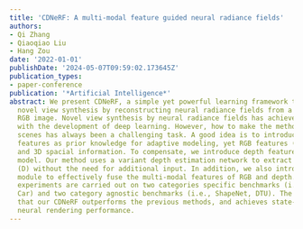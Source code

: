 ```yaml
---
title: 'CDNeRF: A multi-modal feature guided neural radiance fields'
authors:
- Qi Zhang
- Qiaoqiao Liu
- Hang Zou
date: '2022-01-01'
publishDate: '2024-05-07T09:59:02.173645Z'
publication_types:
- paper-conference
publication: '*Artificial Intelligence*'
abstract: We present CDNeRF, a simple yet powerful learning framework that creates
  novel view synthesis by reconstructing neural radiance fields from a single view
  RGB image. Novel view synthesis by neural radiance fields has achieved great improvement
  with the development of deep learning. However, how to make the method generic across
  scenes has always been a challenging task. A good idea is to introduce 2D image
  features as prior knowledge for adaptive modeling, yet RGB features (C) lack geometry
  and 3D spacial information. To compensate, we introduce depth features into the
  model. Our method uses a variant depth estimation network to extract depth features
  (D) without the need for additional input. In addition, we also introduce the transformer
  module to effectively fuse the multi-modal features of RGB and depth. Extensive
  experiments are carried out on two categories specific benchmarks (i.e., Chair,
  Car) and two category agnostic benchmarks (i.e., ShapeNet, DTU). The results demonstrate
  that our CDNeRF outperforms the previous methods, and achieves state-of-the-art
  neural rendering performance.
---
```

